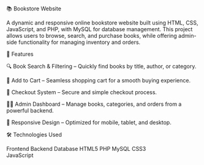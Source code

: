 📚 Bookstore Website

A dynamic and responsive online bookstore website built using HTML, CSS, JavaScript, and PHP, with MySQL for database management. This project allows users to browse, search, and purchase books, while offering admin-side functionality for managing inventory and orders.


🌟 Features

🔍 Book Search & Filtering – Quickly find books by title, author, or category.

🛒 Add to Cart – Seamless shopping cart for a smooth buying experience.

🧾 Checkout System – Secure and simple checkout process.

🧑‍💼 Admin Dashboard – Manage books, categories, and orders from a powerful backend.

📱 Responsive Design – Optimized for mobile, tablet, and desktop.


🛠️ Technologies Used

Frontend	Backend	Database
HTML5      	PHP    	MySQL
CSS3		
JavaScript
